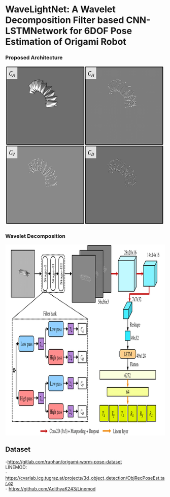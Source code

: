 # WaveLightNet: A Wavelet Decomposition Filter based CNN-LSTMNetwork for 6DOF Pose Estimation of Origami Robot

### Proposed Architecture
<p>
  <img src="https://github.com/AdithyaK243/WaveLightNet/blob/main/Images/Wavelet%20Decomposition.png" width=500 height=500 >  
</p>

### Wavelet Decomposition
<p>
  <img src="https://github.com/AdithyaK243/WaveLightNet/blob/main/Images/Model%20Architecture.png" width=900 height=600 >  
</p>

## Dataset
  -https://gitlab.com/ruphan/origami-worm-pose-dataset </br>
  LINEMOD: </br> - https://cvarlab.icg.tugraz.at/projects/3d_object_detection/ObjRecPoseEst.tar.gz </br>
            - https://github.com/AdithyaK243/Linemod
